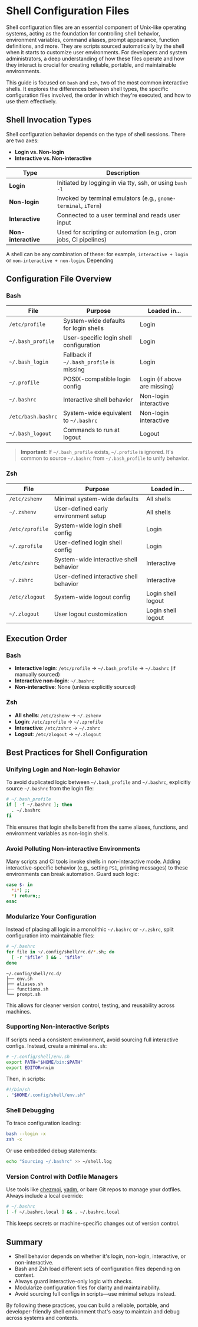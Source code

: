 # Shell Configuration Files

Shell configuration files are an essential component of Unix-like operating systems, acting as the foundation for controlling shell behavior, environment variables, command aliases, prompt appearance, function definitions, and more. They are scripts sourced automatically by the shell when it starts to customize user environments. For developers and system administrators, a deep understanding of how these files operate and how they interact is crucial for creating reliable, portable, and maintainable environments.

This guide is focused on `bash` and `zsh`, two of the most common interactive shells. It explores the differences between shell types, the specific configuration files involved, the order in which they're executed, and how to use them effectively.


## Shell Invocation Types

Shell configuration behavior depends on the type of shell sessions. There are two axes:

- **Login vs. Non-login**
- **Interactive vs. Non-interactive**

| Type                  | Description                                                       |
|-----------------------|-------------------------------------------------------------------|
| **Login**             | Initiated by logging in via tty, ssh, or using `bash -l`          |
| **Non-login**         | Invoked by terminal emulators (e.g., `gnome-terminal`, `iTerm`)   |
| **Interactive**       | Connected to a user terminal and reads user input                 |
| **Non-interactive**   | Used for scripting or automation (e.g., cron jobs, CI pipelines)  |

A shell can be any combination of these: for example, `interactive + login` or `non-interactive + non-login`.
Depending

## Configuration File Overview

### Bash

| File               | Purpose                                             | Loaded in...                  |
|--------------------|-----------------------------------------------------|-------------------------------|
| `/etc/profile`     | System-wide defaults for login shells              | Login                         |
| `~/.bash_profile`  | User-specific login shell configuration            | Login                         |
| `~/.bash_login`    | Fallback if `~/.bash_profile` is missing           | Login                         |
| `~/.profile`       | POSIX-compatible login config                      | Login (if above are missing)  |
| `~/.bashrc`        | Interactive shell behavior                         | Non-login interactive         |
| `/etc/bash.bashrc` | System-wide equivalent to `~/.bashrc`             | Non-login interactive         |
| `~/.bash_logout`   | Commands to run at logout                          | Logout                        |

> **Important**: If `~/.bash_profile` exists, `~/.profile` is ignored. It's common to source `~/.bashrc` from `~/.bash_profile` to unify behavior.

### Zsh

| File           | Purpose                                       | Loaded in...                      |
|----------------|-----------------------------------------------|-----------------------------------|
| `/etc/zshenv`  | Minimal system-wide defaults                  | All shells                        |
| `~/.zshenv`    | User-defined early environment setup          | All shells                        |
| `/etc/zprofile`| System-wide login shell config                | Login                             |
| `~/.zprofile`  | User-defined login shell config               | Login                             |
| `/etc/zshrc`   | System-wide interactive shell behavior        | Interactive                       |
| `~/.zshrc`     | User-defined interactive shell behavior       | Interactive                       |
| `/etc/zlogout` | System-wide logout config                     | Login shell logout                |
| `~/.zlogout`   | User logout customization                     | Login shell logout                |

## Execution Order

### Bash

- **Interactive login**: `/etc/profile` → `~/.bash_profile` → `~/.bashrc` (if manually sourced)
- **Interactive non-login**: `~/.bashrc`
- **Non-interactive**: None (unless explicitly sourced)

### Zsh

- **All shells**: `/etc/zshenv` → `~/.zshenv`
- **Login**: `/etc/zprofile` → `~/.zprofile`
- **Interactive**: `/etc/zshrc` → `~/.zshrc`
- **Logout**: `/etc/zlogout` → `~/.zlogout`

## Best Practices for Shell Configuration

### Unifying Login and Non-login Behavior

To avoid duplicated logic between `~/.bash_profile` and `~/.bashrc`, explicitly source `~/.bashrc` from the login file:

```bash
# ~/.bash_profile
if [ -f ~/.bashrc ]; then
  . ~/.bashrc
fi
```

This ensures that login shells benefit from the same aliases, functions, and environment variables as non-login shells.

### Avoid Polluting Non-interactive Environments

Many scripts and CI tools invoke shells in non-interactive mode. Adding interactive-specific behavior (e.g., setting `PS1`, printing messages) to these environments can break automation. Guard such logic:

```bash
case $- in
  *i*) ;;
  *) return;;
esac
```

### Modularize Your Configuration

Instead of placing all logic in a monolithic `~/.bashrc` or `~/.zshrc`, split configuration into maintainable files:

```bash
# ~/.bashrc
for file in ~/.config/shell/rc.d/*.sh; do
  [ -r "$file" ] && . "$file"
done
```

```
~/.config/shell/rc.d/
├── env.sh
├── aliases.sh
├── functions.sh
└── prompt.sh
```

This allows for cleaner version control, testing, and reusability across machines.

### Supporting Non-interactive Scripts

If scripts need a consistent environment, avoid sourcing full interactive configs. Instead, create a minimal `env.sh`:

```bash
# ~/.config/shell/env.sh
export PATH="$HOME/bin:$PATH"
export EDITOR=nvim
```

Then, in scripts:

```sh
#!/bin/sh
. "$HOME/.config/shell/env.sh"
```

### Shell Debugging

To trace configuration loading:

```bash
bash --login -x
zsh -x
```

Or use embedded debug statements:

```bash
echo "Sourcing ~/.bashrc" >> ~/shell.log
```

### Version Control with Dotfile Managers

Use tools like [chezmoi](https://www.chezmoi.io/), [yadm](https://yadm.io/), or bare Git repos to manage your dotfiles. Always include a local override:

```bash
# ~/.bashrc
[ -f ~/.bashrc.local ] && . ~/.bashrc.local
```

This keeps secrets or machine-specific changes out of version control.

## Summary

- Shell behavior depends on whether it's login, non-login, interactive, or non-interactive.
- Bash and Zsh load different sets of configuration files depending on context.
- Always guard interactive-only logic with checks.
- Modularize configuration files for clarity and maintainability.
- Avoid sourcing full configs in scripts—use minimal setups instead.

By following these practices, you can build a reliable, portable, and developer-friendly shell environment that's easy to maintain and debug across systems and contexts.

